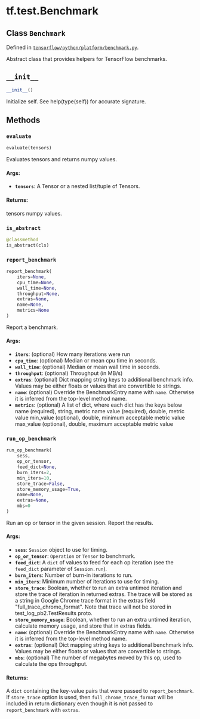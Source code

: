 <div itemscope itemtype="http://developers.google.com/ReferenceObject">
<meta itemprop="name" content="tf.test.Benchmark" />
<meta itemprop="path" content="Stable" />
<meta itemprop="property" content="__init__"/>
<meta itemprop="property" content="evaluate"/>
<meta itemprop="property" content="is_abstract"/>
<meta itemprop="property" content="report_benchmark"/>
<meta itemprop="property" content="run_op_benchmark"/>
</div>

# tf.test.Benchmark

## Class `Benchmark`





Defined in [`tensorflow/python/platform/benchmark.py`](/code/stable/tensorflow/python/platform/benchmark.py).

Abstract class that provides helpers for TensorFlow benchmarks.

<h2 id="__init__"><code>__init__</code></h2>

``` python
__init__()
```

Initialize self.  See help(type(self)) for accurate signature.



## Methods

<h3 id="evaluate"><code>evaluate</code></h3>

``` python
evaluate(tensors)
```

Evaluates tensors and returns numpy values.

#### Args:

* <b>`tensors`</b>: A Tensor or a nested list/tuple of Tensors.


#### Returns:

tensors numpy values.

<h3 id="is_abstract"><code>is_abstract</code></h3>

``` python
@classmethod
is_abstract(cls)
```



<h3 id="report_benchmark"><code>report_benchmark</code></h3>

``` python
report_benchmark(
    iters=None,
    cpu_time=None,
    wall_time=None,
    throughput=None,
    extras=None,
    name=None,
    metrics=None
)
```

Report a benchmark.

#### Args:

* <b>`iters`</b>: (optional) How many iterations were run
* <b>`cpu_time`</b>: (optional) Median or mean cpu time in seconds.
* <b>`wall_time`</b>: (optional) Median or mean wall time in seconds.
* <b>`throughput`</b>: (optional) Throughput (in MB/s)
* <b>`extras`</b>: (optional) Dict mapping string keys to additional benchmark info.
    Values may be either floats or values that are convertible to strings.
* <b>`name`</b>: (optional) Override the BenchmarkEntry name with `name`.
    Otherwise it is inferred from the top-level method name.
* <b>`metrics`</b>: (optional) A list of dict, where each dict has the keys below
    name (required), string, metric name
    value (required), double, metric value
    min_value (optional), double, minimum acceptable metric value
    max_value (optional), double, maximum acceptable metric value

<h3 id="run_op_benchmark"><code>run_op_benchmark</code></h3>

``` python
run_op_benchmark(
    sess,
    op_or_tensor,
    feed_dict=None,
    burn_iters=2,
    min_iters=10,
    store_trace=False,
    store_memory_usage=True,
    name=None,
    extras=None,
    mbs=0
)
```

Run an op or tensor in the given session.  Report the results.

#### Args:

* <b>`sess`</b>: `Session` object to use for timing.
* <b>`op_or_tensor`</b>: `Operation` or `Tensor` to benchmark.
* <b>`feed_dict`</b>: A `dict` of values to feed for each op iteration (see the
    `feed_dict` parameter of `Session.run`).
* <b>`burn_iters`</b>: Number of burn-in iterations to run.
* <b>`min_iters`</b>: Minimum number of iterations to use for timing.
* <b>`store_trace`</b>: Boolean, whether to run an extra untimed iteration and
    store the trace of iteration in returned extras.
    The trace will be stored as a string in Google Chrome trace format
    in the extras field "full_trace_chrome_format". Note that trace
    will not be stored in test_log_pb2.TestResults proto.
* <b>`store_memory_usage`</b>: Boolean, whether to run an extra untimed iteration,
    calculate memory usage, and store that in extras fields.
* <b>`name`</b>: (optional) Override the BenchmarkEntry name with `name`.
    Otherwise it is inferred from the top-level method name.
* <b>`extras`</b>: (optional) Dict mapping string keys to additional benchmark info.
    Values may be either floats or values that are convertible to strings.
* <b>`mbs`</b>: (optional) The number of megabytes moved by this op, used to
    calculate the ops throughput.


#### Returns:

A `dict` containing the key-value pairs that were passed to
`report_benchmark`. If `store_trace` option is used, then
`full_chrome_trace_format` will be included in return dictionary even
though it is not passed to `report_benchmark` with `extras`.



